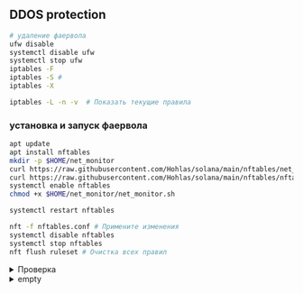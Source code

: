 ## DDOS protection 

```bash
# удаление фаервола
ufw disable
systemctl disable ufw
systemctl stop ufw
iptables -F
iptables -S # 
iptables -X
```
```bash
iptables -L -n -v  # Показать текущие правила
```



### установка и запуск фаервола 
```bash
apt update
apt install nftables
mkdir -p $HOME/net_monitor
curl https://raw.githubusercontent.com/Hohlas/solana/main/nftables/net_monitor.sh > $HOME/net_monitor/net_monitor.sh;
curl https://raw.githubusercontent.com/Hohlas/solana/main/nftables/nftables.conf > /etc/nftables.conf
systemctl enable nftables
chmod +x $HOME/net_monitor/net_monitor.sh
```
```bash
systemctl restart nftables
```

```bash
nft -f nftables.conf # Примените изменения
systemctl disable nftables
systemctl stop nftables
nft flush ruleset # Очистка всех правил
```



<details>
<summary>Проверка</summary>
Мониторинг логов на тестируемом сервере

```bash
tail -f /var/log/kern.log | grep NFT 
```

Имитация атаки с удаленного сервера 

```bash
TEST_IP="195.3.223.66" # IP тестируемого сервера 
```  
```bash
hping3 -S -p 8899 --flood $TEST_IP # SYN-flood
```
```bash
nmap -p- -T4 195.3.223.66 # Port scan
```
```bash
hping3 --udp -p 8000 --flood 195.3.223.66 # UDP flood
```
```bash
hping3 -1 --flood 195.3.223.66 # ICMP flood
```
```bash
# TCP atack  
for i in {1..30}; do 
    nc -zv 195.3.223.66 8899 & 
    sleep 0.1
done 
```

<details>
<summary>сбор сетевой статистики</summary>

```bash
mkdir -p $HOME/net_monitor; cd $HOME/net_monitor
curl https://raw.githubusercontent.com/Hohlas/solana/main/nftables/net_stat.sh > $HOME/net_monitor/net_stat.sh;
chmod +x $HOME/net_monitor/net_stat.sh
./net_stat.sh 
```
</details>


 
</details>

<details>
<summary>empty</summary>

```bash
 
```
</details>

